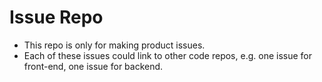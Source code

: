 # Issue Repo
- This repo is only for making product issues.
- Each of these issues could link to other code repos, e.g. one issue for front-end, one issue for backend.
